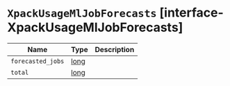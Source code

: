 # `XpackUsageMlJobForecasts` [interface-XpackUsageMlJobForecasts]

| Name | Type | Description |
| - | - | - |
| `forecasted_jobs` | [long](./long.md) | &nbsp; |
| `total` | [long](./long.md) | &nbsp; |

